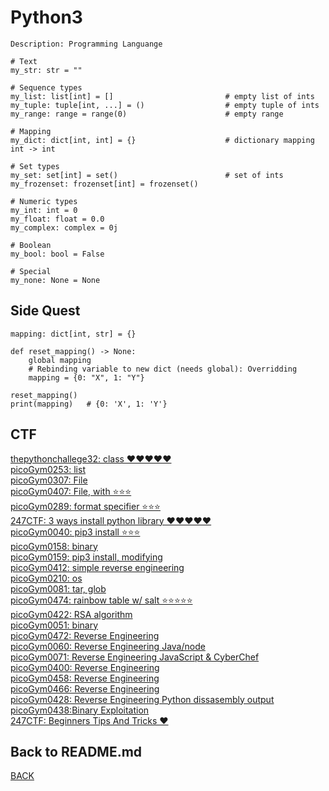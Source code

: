 # Python3

```
Description: Programming Languange

# Text
my_str: str = ""

# Sequence types
my_list: list[int] = []                         # empty list of ints
my_tuple: tuple[int, ...] = ()                  # empty tuple of ints
my_range: range = range(0)                      # empty range

# Mapping
my_dict: dict[int, int] = {}                    # dictionary mapping int -> int

# Set types
my_set: set[int] = set()                        # set of ints
my_frozenset: frozenset[int] = frozenset()

# Numeric types
my_int: int = 0
my_float: float = 0.0
my_complex: complex = 0j

# Boolean
my_bool: bool = False

# Special
my_none: None = None
```

## Side Quest
```
mapping: dict[int, str] = {}

def reset_mapping() -> None:
    global mapping
    # Rebinding variable to new dict (needs global): Overridding
    mapping = {0: "X", 1: "Y"}

reset_mapping()
print(mapping)   # {0: 'X', 1: 'Y'}
```

## CTF
[thepythonchallege32: class ❤️❤️❤️❤️❤️](../thepythonchallenge/Level32.md)<br>
[picoGym0253: list](../picoCTF/picoGym0253.md)<br>
[picoGym0307: File](../picoCTF/picoGym0307.md)<br>
[picoGym0407: File, with ⭐⭐⭐](../picoCTF/picoGym0407.md)<br>
[picoGym0289: format specifier ⭐⭐⭐](../picoCTF/picoGym0289.md)<br>
[247CTF: 3 ways install python library ❤️❤️❤️❤️❤️](../247ctf/WebAdministrativeOrm.md)<br>
[picoGym0040: pip3 install ⭐⭐⭐](../picoCTF/picoGym0040.md)<br>
[picoGym0158: binary](../picoCTF/picoGym0158.md)<br>
[picoGym0159: pip3 install, modifying](../picoCTF/picoGym0159.md)<br>
[picoGym0412: simple reverse engineering](../picoCTF/picoGym0412.md)<br>
[picoGym0210: os](../picoCTF/picoGym0210.md)<br>
[picoGym0081: tar, glob](../picoCTF/picoGym0081.md)<br>
[picoGym0474: rainbow table w/ salt ⭐⭐⭐⭐⭐](../picoCTF/picoGym0474.md)<br>
[picoGym0422: RSA algorithm](../picoCTF/picoGym0422.md)<br>
[picoGym0051: binary](../picoCTF/picoGym0051.md)<br>
[picoGym0472: Reverse Engineering](../picoCTF/picoGym0472.md)<br>
[picoGym0060: Reverse Engineering Java/node](../picoCTF/picoGym0060.md)<br>
[picoGym0071: Reverse Engineering JavaScript & CyberChef](../picoCTF/picoGym0071.md)<br>
[picoGym0400: Reverse Engineering](../picoCTF/picoGym0400.md)<br>
[picoGym0458: Reverse Engineering](../picoCTF/picoGym0458.md)<br>
[picoGym0466: Reverse Engineering](../picoCTF/picoGym0466.md)<br>
[picoGym0428: Reverse Engineering Python dissasembly output](../picoCTF/picoGym0428.md)<br>
[picoGym0438:Binary Exploitation](../picoCTF/picoGym0438.md)<br>
[247CTF: Beginners Tips And Tricks ❤️](../247ctf/BeginnerTipsAndTricks.md)<br>

## Back to README.md
[BACK](../README.md)
